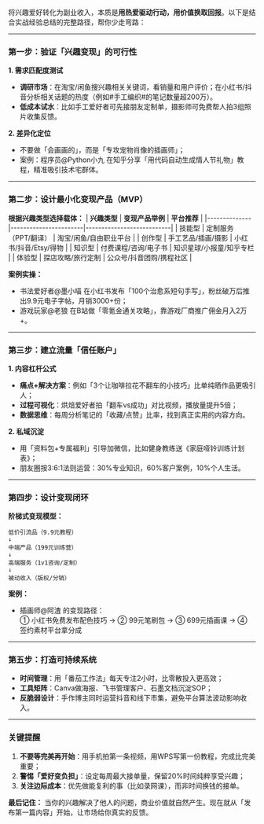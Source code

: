 将兴趣爱好转化为副业收入，本质是**用热爱驱动行动，用价值换取回报**。以下是结合实战经验总结的完整路径，帮你少走弯路：

---

### **第一步：验证「兴趣变现」的可行性**
**1. 需求匹配度测试**
- **调研市场**：在淘宝/闲鱼搜兴趣相关关键词，看销量和用户评价；在小红书/抖音分析相关话题的热度（例如#手工编织#的笔记数量超200万）。
- **低成本试水**：比如手工爱好者可先接朋友定制单，摄影师可免费帮人拍3组照片收集反馈。

**2. 差异化定位**
- 不要做「会画画的」，而是「专攻宠物肖像的插画师」；
- 案例：程序员@Python小九 在知乎分享「用代码自动生成情人节礼物」教程，精准吸引技术宅群体。

---

### **第二步：设计最小化变现产品（MVP）**
**根据兴趣类型选择载体：**
| **兴趣类型** | **变现产品举例**      | **平台推荐**              |
|--------------|-----------------------|---------------------------|
| 技能型       | 定制服务（PPT/翻译）  | 淘宝/闲鱼/自由职业平台    |
| 创作型       | 手工艺品/插画/摄影   | 小红书/抖音/Etsy/得物     |
| 知识型       | 付费课程/咨询/电子书 | 知识星球/小报童/知乎专栏  |
| 体验型       | 探店攻略/旅行定制    | 公众号/抖音团购/携程社区  |

**案例实操：**
- 书法爱好者@墨小喵 在小红书发布「100个治愈系短句手写」，粉丝破万后推出9.9元电子字帖，月销3000+份；
- 游戏玩家@老狼 在B站做「零氪金通关攻略」，靠游戏厂商推广佣金月入2万+。

---

### **第三步：建立流量「信任账户」**
**1. 内容杠杆公式**
- **痛点+解决方案**：例如「3个让咖啡拉花不翻车的小技巧」比单纯晒作品更吸引人；
- **过程可视化**：烘焙爱好者拍「翻车vs成功」对比视频，播放量提升5倍；
- **数据思维**：每周分析笔记的「收藏/点赞」比率，找到真正实用的内容方向。

**2. 私域沉淀**
- 用「资料包+专属福利」引导加微信，比如健身教练送《家庭哑铃训练计划表》；
- 朋友圈按3:6:1法则运营：30%专业知识，60%客户案例，10%个人生活。

---

### **第四步：设计变现闭环**
**阶梯式变现模型：**
```
低价引流品（9.9元教程）  
↓  
中端产品（199元训练营）  
↓  
高端服务（1v1咨询/定制）  
↓  
被动收入（版权/分销）
```
**案例：**
- 插画师@阿渣 的变现路径：  
  ① 小红书免费发布配色技巧 → ② 99元笔刷包 → ③ 699元插画课 → ④ 签约素材平台拿分成

---

### **第五步：打造可持续系统**
- **时间管理**：用「番茄工作法」每天专注2小时，比零散投入更高效；
- **工具矩阵**：Canva做海报、飞书管理客户、石墨文档沉淀SOP；
- **反脆弱设计**：手作博主同时运营抖音和线下市集，避免平台算法波动影响收入。

---

### **关键提醒**
1. **不要等完美再开始**：用手机拍第一条视频，用WPS写第一份教程，完成比完美重要；
2. **警惕「爱好变负担」**：设定每周最大接单量，保留20%时间纯粹享受兴趣；
3. **关注边际成本**：优先做能复利的事（比如录网课），而非时间换钱的接单。

**最后记住：** 当你的兴趣解决了他人的问题，商业价值就自然产生。现在就从「发布第一篇内容」开始，让市场给你真实的反馈。

